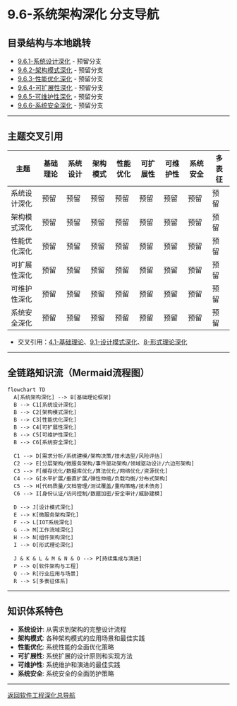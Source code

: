 # 9.6-系统架构深化 分支导航

## 目录结构与本地跳转

- [9.6.1-系统设计深化](9.6.1-系统设计深化.md) - 预留分支
- [9.6.2-架构模式深化](9.6.2-架构模式深化.md) - 预留分支
- [9.6.3-性能优化深化](9.6.3-性能优化深化.md) - 预留分支
- [9.6.4-可扩展性深化](9.6.4-可扩展性深化.md) - 预留分支
- [9.6.5-可维护性深化](9.6.5-可维护性深化.md) - 预留分支
- [9.6.6-系统安全深化](9.6.6-系统安全深化.md) - 预留分支

---

## 主题交叉引用

| 主题      | 基础理论 | 系统设计 | 架构模式 | 性能优化 | 可扩展性 | 可维护性 | 系统安全 | 多表征 |
|-----------|----------|----------|----------|----------|----------|----------|----------|--------|
| 系统设计深化| 预留     | 预留     | 预留     | 预留     | 预留     | 预留     | 预留     | 预留   |
| 架构模式深化| 预留     | 预留     | 预留     | 预留     | 预留     | 预留     | 预留     | 预留   |
| 性能优化深化| 预留     | 预留     | 预留     | 预留     | 预留     | 预留     | 预留     | 预留   |
| 可扩展性深化| 预留     | 预留     | 预留     | 预留     | 预留     | 预留     | 预留     | 预留   |
| 可维护性深化| 预留     | 预留     | 预留     | 预留     | 预留     | 预留     | 预留     | 预留   |
| 系统安全深化| 预留     | 预留     | 预留     | 预留     | 预留     | 预留     | 预留     | 预留   |

- 交叉引用：[4.1-基础理论](../4-软件架构与工程/4.1-基础理论/README.md)、[9.1-设计模式深化](../9.1-设计模式深化/README.md)、[8-形式理论深化](../8-形式理论深化/README.md)

---

## 全链路知识流（Mermaid流程图）

```mermaid
flowchart TD
  A[系统架构深化] --> B[基础理论框架]
  B --> C1[系统设计深化]
  B --> C2[架构模式深化]
  B --> C3[性能优化深化]
  B --> C4[可扩展性深化]
  B --> C5[可维护性深化]
  B --> C6[系统安全深化]
  
  C1 --> D[需求分析/系统建模/架构决策/技术选型/风险评估]
  C2 --> E[分层架构/微服务架构/事件驱动架构/领域驱动设计/六边形架构]
  C3 --> F[缓存优化/数据库优化/算法优化/网络优化/资源优化]
  C4 --> G[水平扩展/垂直扩展/弹性伸缩/负载均衡/分布式架构]
  C5 --> H[代码质量/文档管理/测试覆盖/重构策略/技术债务]
  C6 --> I[身份认证/访问控制/数据加密/安全审计/威胁建模]
  
  D --> J[设计模式深化]
  E --> K[微服务架构深化]
  F --> L[IOT系统深化]
  G --> M[工作流域深化]
  H --> N[组件架构深化]
  I --> O[形式理论深化]
  
  J & K & L & M & N & O --> P[持续集成与演进]
  P --> Q[软件架构与工程]
  Q --> R[行业应用与场景]
  R --> S[多表征体系]
```

---

## 知识体系特色

- **系统设计**: 从需求到架构的完整设计流程
- **架构模式**: 各种架构模式的应用场景和最佳实践
- **性能优化**: 系统性能的全面优化策略
- **可扩展性**: 系统扩展的设计原则和实现方法
- **可维护性**: 系统维护和演进的最佳实践
- **系统安全**: 系统安全的全面防护策略

---

[返回软件工程深化总导航](../README.md)
